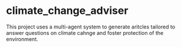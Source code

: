 # climate_change_adviser

This project uses a multi-agent system to generate aritcles tailored to answer questions on climate cahnge and foster protection of the environment.